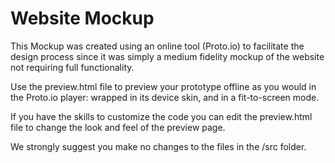 # Website Mockup

This Mockup was created using an online tool (Proto.io) to facilitate the design process since it was simply a medium fidelity mockup of the website not requiring full functionality.

Use the preview.html file to preview your prototype offline as you would in the Proto.io player: wrapped in its device skin, and in a fit-to-screen mode.

If you have the skills to customize the code you can edit the preview.html file to change the look and feel of the preview page.

We strongly suggest you make no changes to the files in the /src folder.
